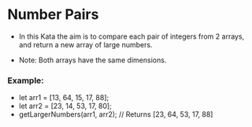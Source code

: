 # Number Pairs

- In this Kata the aim is to compare each pair of integers from 2 arrays, and return a new array of large numbers.

- Note: Both arrays have the same dimensions.

### Example:

- let arr1 = [13, 64, 15, 17, 88];
- let arr2 = [23, 14, 53, 17, 80];
- getLargerNumbers(arr1, arr2); // Returns [23, 64, 53, 17, 88]
